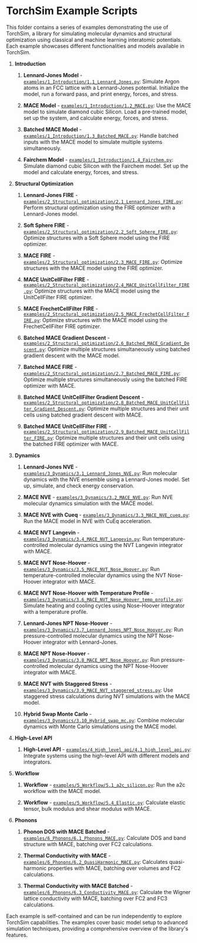 # TorchSim Example Scripts

This folder contains a series of examples demonstrating the use of TorchSim, a library for simulating molecular dynamics and structural optimization using classical and machine learning interatomic potentials. Each example showcases different functionalities and models available in TorchSim.

1. **Introduction**

   1. **Lennard-Jones Model** - [`examples/1_Introduction/1.1_Lennard_Jones.py`](1_Introduction/1.1_Lennard_Jones.py): Simulate Argon atoms in an FCC lattice with a Lennard-Jones potential. Initialize the model, run a forward pass, and print energy, forces, and stress.

   1. **MACE Model** - [`examples/1_Introduction/1.2_MACE.py`](1_Introduction/1.2_MACE.py): Use the MACE model to simulate diamond cubic Silicon. Load a pre-trained model, set up the system, and calculate energy, forces, and stress.

   1. **Batched MACE Model** - [`examples/1_Introduction/1.3_Batched_MACE.py`](1_Introduction/1.3_Batched_MACE.py): Handle batched inputs with the MACE model to simulate multiple systems simultaneously.

   1. **Fairchem Model** - [`examples/1_Introduction/1.4_Fairchem.py`](1_Introduction/1.4_Fairchem.py): Simulate diamond cubic Silicon with the Fairchem model. Set up the model and calculate energy, forces, and stress.

1. **Structural Optimization**

   1. **Lennard-Jones FIRE** - [`examples/2_Structural_optimization/2.1_Lennard_Jones_FIRE.py`](2_Structural_optimization/2.1_Lennard_Jones_FIRE.py): Perform structural optimization using the FIRE optimizer with a Lennard-Jones model.

   1. **Soft Sphere FIRE** - [`examples/2_Structural_optimization/2.2_Soft_Sphere_FIRE.py`](2_Structural_optimization/2.2_Soft_Sphere_FIRE.py): Optimize structures with a Soft Sphere model using the FIRE optimizer.

   1. **MACE FIRE** - [`examples/2_Structural_optimization/2.3_MACE_FIRE.py`](2_Structural_optimization/2.3_MACE_FIRE.py): Optimize structures with the MACE model using the FIRE optimizer.

   1. **MACE UnitCellFilter FIRE** - [`examples/2_Structural_optimization/2.4_MACE_UnitCellFilter_FIRE.py`](2_Structural_optimization/2.4_MACE_UnitCellFilter_FIRE.py): Optimize structures with the MACE model using the UnitCellFilter FIRE optimizer.

   1. **MACE FrechetCellFilter FIRE** - [`examples/2_Structural_optimization/2.5_MACE_FrechetCellFilter_FIRE.py`](2_Structural_optimization/2.5_MACE_FrechetCellFilter_FIRE.py): Optimize structures with the MACE model using the FrechetCellFilter FIRE optimizer.

   1. **Batched MACE Gradient Descent** - [`examples/2_Structural_optimization/2.6_Batched_MACE_Gradient_Descent.py`](2_Structural_optimization/2.6_Batched_MACE_Gradient_Descent.py): Optimize multiple structures simultaneously using batched gradient descent with the MACE model.

   1. **Batched MACE FIRE** - [`examples/2_Structural_optimization/2.7_Batched_MACE_FIRE.py`](2_Structural_optimization/2.7_Batched_MACE_FIRE.py): Optimize multiple structures simultaneously using the batched FIRE optimizer with MACE.

   1. **Batched MACE UnitCellFilter Gradient Descent** - [`examples/2_Structural_optimization/2.8_Batched_MACE_UnitCellFilter_Gradient_Descent.py`](2_Structural_optimization/2.8_Batched_MACE_UnitCellFilter_Gradient_Descent.py): Optimize multiple structures and their unit cells using batched gradient descent with MACE.

   1. **Batched MACE UnitCellFilter FIRE** - [`examples/2_Structural_optimization/2.9_Batched_MACE_UnitCellFilter_FIRE.py`](2_Structural_optimization/2.9_Batched_MACE_UnitCellFilter_FIRE.py): Optimize multiple structures and their unit cells using the batched FIRE optimizer with MACE.

1. **Dynamics**

   1. **Lennard-Jones NVE** - [`examples/3_Dynamics/3.1_Lennard_Jones_NVE.py`](3_Dynamics/3.1_Lennard_Jones_NVE.py): Run molecular dynamics with the NVE ensemble using a Lennard-Jones model. Set up, simulate, and check energy conservation.

   1. **MACE NVE** - [`examples/3_Dynamics/3.2_MACE_NVE.py`](3_Dynamics/3.2_MACE_NVE.py): Run NVE molecular dynamics simulation with the MACE model.

   1. **MACE NVE with Cueq** - [`examples/3_Dynamics/3.3_MACE_NVE_cueq.py`](3_Dynamics/3.3_MACE_NVE_cueq.py): Run the MACE model in NVE with CuEq acceleration.

   1. **MACE NVT Langevin** - [`examples/3_Dynamics/3.4_MACE_NVT_Langevin.py`](3_Dynamics/3.4_MACE_NVT_Langevin.py): Run temperature-controlled molecular dynamics using the NVT Langevin integrator with MACE.

   1. **MACE NVT Nose-Hoover** - [`examples/3_Dynamics/3.5_MACE_NVT_Nose_Hoover.py`](3_Dynamics/3.5_MACE_NVT_Nose_Hoover.py): Run temperature-controlled molecular dynamics using the NVT Nose-Hoover integrator with MACE.

   1. **MACE NVT Nose-Hoover with Temperature Profile** - [`examples/3_Dynamics/3.6_MACE_NVT_Nose_Hoover_temp_profile.py`](3_Dynamics/3.6_MACE_NVT_Nose_Hoover_temp_profile.py): Simulate heating and cooling cycles using Nose-Hoover integrator with a temperature profile.

   1. **Lennard-Jones NPT Nose-Hoover** - [`examples/3_Dynamics/3.7_Lennard_Jones_NPT_Nose_Hoover.py`](3_Dynamics/3.7_Lennard_Jones_NPT_Nose_Hoover.py): Run pressure-controlled molecular dynamics using the NPT Nose-Hoover integrator with Lennard-Jones.

   1. **MACE NPT Nose-Hoover** - [`examples/3_Dynamics/3.8_MACE_NPT_Nose_Hoover.py`](3_Dynamics/3.8_MACE_NPT_Nose_Hoover.py): Run pressure-controlled molecular dynamics using the NPT Nose-Hoover integrator with MACE.

   1. **MACE NVT with Staggered Stress** - [`examples/3_Dynamics/3.9_MACE_NVT_staggered_stress.py`](3_Dynamics/3.9_MACE_NVT_staggered_stress.py): Use staggered stress calculations during NVT simulations with the MACE model.

   1. **Hybrid Swap Monte Carlo** - [`examples/3_Dynamics/3.10_Hybrid_swap_mc.py`](3_Dynamics/3.10_Hybrid_swap_mc.py): Combine molecular dynamics with Monte Carlo simulations using the MACE model.

1. **High-Level API**

   1. **High-Level API** - [`examples/4_High_level_api/4.1_high_level_api.py`](4_High_level_api/4.1_high_level_api.py): Integrate systems using the high-level API with different models and integrators.

1. **Workflow**

   1. **Workflow** - [`examples/5_Workflow/5.1_a2c_silicon.py`](5_Workflow/5.1_a2c_silicon.py): Run the a2c workflow with the MACE model.

   1. **Workflow** - [`examples/5_Workflow/5.4_Elastic.py`](5_Workflow/5.4_Elastic.py): Calculate elastic tensor, bulk modulus and shear modulus with MACE.

1. **Phonons**

   1. **Phonon DOS with MACE Batched** - [`examples/6_Phonons/6.1_Phonons_MACE.py`](6_Phonons/6.1_Phonons_MACE.py): Calculate DOS and band structure with MACE, batching over FC2 calculations.

   1. **Thermal Conductivity with MACE** - [`examples/6_Phonons/6.2_QuasiHarmonic_MACE.py`](6_Phonons/6.2_QuasiHarmonic_MACE.py): Calculates quasi-harmonic properties with MACE, batching over volumes and FC2 calculations.

   1. **Thermal Conductivity with MACE Batched** - [`examples/6_Phonons/6.3_Conductivity_MACE.py`](6_Phonons/6.3_Conductivity_MACE.py): Calculate the Wigner lattice conductivity with MACE, batching over FC2 and FC3 calculations.

Each example is self-contained and can be run independently to explore TorchSim capabilities. The examples cover basic model setup to advanced simulation techniques, providing a comprehensive overview of the library's features.
